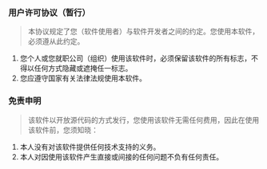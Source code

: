 ### 用户许可协议（暂行）

> 本协议规定了您（软件使用者）与软件开发者之间的约定。您使用本软件，必须遵从此约定。

1. 您个人或您就职公司（组织）使用该软件时，必须保留该软件的所有标志，不得以任何方式隐藏或遮掩任一标志。
2. 您应遵守国家有关法律法规使用本软件。

### 免责申明

> 该软件以开放源代码的方式发行，您使用该软件无需任何费用，因此在使用该软件前，您须知晓：

1. 本人没有对该软件提供任何技术支持的义务。
2. 本人对因使用该软件产生直接或间接的任何问题不负有任何责任。